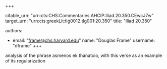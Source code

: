 +++


citable_urn: "urn:cts:CHS:Commentaries.AHCIP:Iliad.20.350.CEwcJ7w"
target_urn: "urn:cts:greekLit:tlg0012.tlg001:20.350"
title: "Iliad 20.350"

authors:
- email: "frame@chs.harvard.edu"
  name: "Douglas Frame"
  username: "dframe"
+++

<p>analysis of the phrase asmenos ek thanatoio, with this verse as an example of its regularization</p>